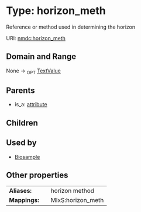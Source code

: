 
# Type: horizon_meth


Reference or method used in determining the horizon

URI: [nmdc:horizon_meth](https://microbiomedata/meta/horizon_meth)


## Domain and Range

None ->  <sub>OPT</sub> [TextValue](TextValue.md)

## Parents

 *  is_a: [attribute](attribute.md)

## Children


## Used by

 * [Biosample](Biosample.md)

## Other properties

|  |  |  |
| --- | --- | --- |
| **Aliases:** | | horizon method |
| **Mappings:** | | MIxS:horizon_meth |

